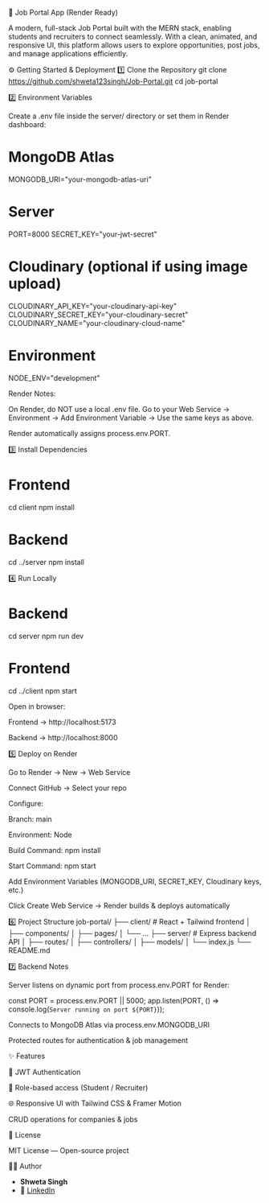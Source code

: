 💼 Job Portal App (Render Ready)

A modern, full-stack Job Portal built with the MERN stack, enabling students and recruiters to connect seamlessly. With a clean, animated, and responsive UI, this platform allows users to explore opportunities, post jobs, and manage applications efficiently.

⚙️ Getting Started & Deployment
1️⃣ Clone the Repository
git clone https://github.com/shweta123singh/Job-Portal.git 
cd job-portal

2️⃣ Environment Variables

Create a .env file inside the server/ directory or set them in Render dashboard:

# MongoDB Atlas
MONGODB_URI="your-mongodb-atlas-uri"

# Server
PORT=8000
SECRET_KEY="your-jwt-secret"

# Cloudinary (optional if using image upload)
CLOUDINARY_API_KEY="your-cloudinary-api-key"
CLOUDINARY_SECRET_KEY="your-cloudinary-secret"
CLOUDINARY_NAME="your-cloudinary-cloud-name"

# Environment
NODE_ENV="development"


Render Notes:

On Render, do NOT use a local .env file. Go to your Web Service → Environment → Add Environment Variable → Use the same keys as above.

Render automatically assigns process.env.PORT.

3️⃣ Install Dependencies
# Frontend
cd client
npm install

# Backend
cd ../server
npm install

4️⃣ Run Locally
# Backend
cd server
npm run dev

# Frontend
cd ../client
npm start


Open in browser:

Frontend → http://localhost:5173

Backend → http://localhost:8000

5️⃣ Deploy on Render

Go to Render
 → New → Web Service

Connect GitHub → Select your repo

Configure:

Branch: main

Environment: Node

Build Command: npm install

Start Command: npm start

Add Environment Variables (MONGODB_URI, SECRET_KEY, Cloudinary keys, etc.)

Click Create Web Service → Render builds & deploys automatically

6️⃣ Project Structure
job-portal/
├── client/       # React + Tailwind frontend
│   ├── components/
│   ├── pages/
│   └── ...
├── server/       # Express backend API
│   ├── routes/
│   ├── controllers/
│   ├── models/
│   └── index.js
└── README.md

7️⃣ Backend Notes

Server listens on dynamic port from process.env.PORT for Render:

const PORT = process.env.PORT || 5000;
app.listen(PORT, () => console.log(`Server running on port ${PORT}`));


Connects to MongoDB Atlas via process.env.MONGODB_URI

Protected routes for authentication & job management

✨ Features

🔐 JWT Authentication

👥 Role-based access (Student / Recruiter)

🌐 Responsive UI with Tailwind CSS & Framer Motion

CRUD operations for companies & jobs

📜 License

MIT License — Open-source project

👨‍💻 Author
- **Shweta Singh**
- 🔗 [LinkedIn](https://www.linkedin.com/in/25shwetasingh/)
